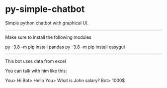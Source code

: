 # py-simple-chatbot

Simple python chatbot with graphical UI. 

------------------------

Make sure to install the following modules

py -3.8 -m pip install pandas
py -3.8 -m pip install easygui

------------------------

This bot uses data from excel

You can talk with him like this:

You> Hi
Bot> Hello
You> What is John salary?
Bot> 1000$

